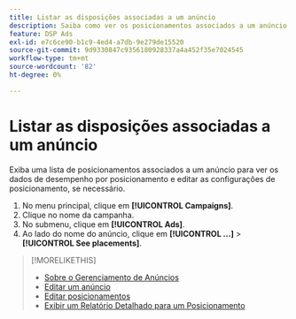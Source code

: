 ```yaml
---
title: Listar as disposições associadas a um anúncio
description: Saiba como ver os posicionamentos associados a um anúncio.
feature: DSP Ads
exl-id: e7c6ce90-b1c9-4ed4-a7db-9e279de15520
source-git-commit: 9d9330847c9356180928337a4a452f35e7024545
workflow-type: tm+mt
source-wordcount: '82'
ht-degree: 0%

---
```


# Listar as disposições associadas a um anúncio

Exiba uma lista de posicionamentos associados a um anúncio para ver os dados de desempenho por posicionamento e editar as configurações de posicionamento, se necessário.

1. No menu principal, clique em **[!UICONTROL Campaigns]**.
1. Clique no nome da campanha.
1. No submenu, clique em **[!UICONTROL Ads]**.
1. Ao lado do nome do anúncio, clique em **[!UICONTROL ...]** > **[!UICONTROL See placements]**.

>[!MORELIKETHIS]
>
>* [Sobre o Gerenciamento de Anúncios](ad-about.md)
>* [Editar um anúncio](ad-edit.md)
>* [Editar posicionamentos](/help/dsp/campaign-management/placements/placement-edit.md)
>* [Exibir um Relatório Detalhado para um Posicionamento](/help/dsp/campaign-management/placements/placement-view-report.md)
